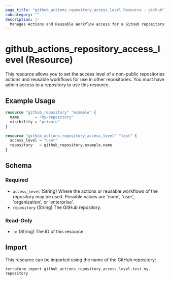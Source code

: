 ```yaml
---
page_title: "github_actions_repository_access_level Resource - github"
subcategory: ""
description: |-
  Manages Actions and Reusable Workflow access for a GitHub repository
---
```


# github_actions_repository_access_level (Resource)

This resource allows you to set the access level of a non-public repositories actions and reusable workflows for use in other repositories. You must have admin access to a repository to use this resource.

## Example Usage

```terraform
resource "github_repository" "example" {
  name       = "my-repository"
  visibility = "private"
}

resource "github_actions_repository_access_level" "test" {
  access_level = "user"
  repository   = github_repository.example.name
}
```

<!-- schema generated by tfplugindocs -->
## Schema

### Required

- `access_level` (String) Where the actions or reusable workflows of the repository may be used. Possible values are 'none', 'user', 'organization', or 'enterprise'.
- `repository` (String) The GitHub repository.

### Read-Only

- `id` (String) The ID of this resource.

## Import

This resource can be imported using the name of the GitHub repository:

```shell
terraform import github_actions_repository_access_level.test my-repository
```
